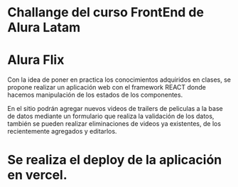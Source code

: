 # Challange del curso FrontEnd de Alura Latam

# Alura Flix

Con la idea de poner en practica los conocimientos adquiridos en clases, se propone realizar un aplicación web con el framework REACT donde hacemos manipulación de los estados de los componentes.

En el sitio podrán agregar nuevos videos de trailers de peliculas a la base de datos mediante un formulario que realiza la validación de los datos, también se pueden realizar eliminaciones de videos ya existentes, de los recientemente agregados y editarlos.

# Se realiza el deploy de la aplicación en vercel.

